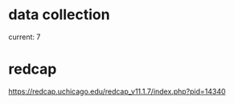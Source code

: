 # data collection

current: 7


# redcap
https://redcap.uchicago.edu/redcap_v11.1.7/index.php?pid=14340